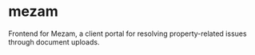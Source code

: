 # mezam
Frontend for Mezam, a client portal for resolving property-related issues through document uploads.

